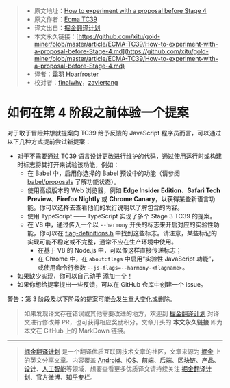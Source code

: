 > * 原文地址：[How to experiment with a proposal before Stage 4](https://github.com/tc39/how-we-work/blob/master/experiment.md)
> * 原文作者：[Ecma TC39](https://github.com/tc39/how-we-work)
> * 译文出自：[掘金翻译计划](https://github.com/xitu/gold-miner)
> * 本文永久链接：[https://github.com/xitu/gold-miner/blob/master/article/ECMA-TC39/How-to-experiment-with-a-proposal-before-Stage-4.md](https://github.com/xitu/gold-miner/blob/master/article/ECMA-TC39/How-to-experiment-with-a-proposal-before-Stage-4.md)
> * 译者：[霜羽 Hoarfroster](https://github.com/PassionPenguin)
> * 校对者：[finalwhy](https://github.com/finalwhy)，[zaviertang](https://github.com/zaviertang)

# 如何在第 4 阶段之前体验一个提案

对于敢于冒险并想就提案向 TC39 给予反馈的 JavaScript 程序员而言，可以通过以下几种方式提前尝试新提案：

- 对于不需要通过 TC39 语言设计更改进行维护的代码，通过使用运行时或构建时标志将其打开来试验该功能，例如：
    - 在 Babel 中，启用你选择的 Babel 预设中的功能（请参阅 [babel/proposals](https://github.com/babel/proposals/issues) 了解功能状态）。
    - 使用高级版本的 Web 浏览器，例如 **Edge Insider Edition**、**Safari Tech Preview**、**Firefox Nightly** 或 **Chrome Canary**，以获得某些新语言功能。你可以选择去查看他们的发行说明以了解包含的内容。
    - 使用 TypeScript —— TypeScript 实现了多个 Stage 3 TC39 的提案。
    - 在 V8 中，通过传入一个以 `--harmony` 开头的标志来开启对应的实验性功能，你可以在 [flag-definitions.h](https://github.com/v8/v8/blob/master/src/flag-definitions.h) 中找到这些标志。请注意，某些标记的实现可能不稳定或不完整，通常不应在生产环境中使用。
        - 在基于 V8 的 Node.js 中，可以像这样直接传递标志；
        - 在 Chrome 中，在 `about:flags` 中启用“实验性 JavaScript 功能”，或使用命令行参数 `--js-flags=--harmony-<flagname>`。
- 如果缺少实现，你可以自己动手 [添加一个](https://github.com/tc39/how-we-work/blob/master/implement.md)！
- 如果你想给提案提出一些反馈，可以在 GitHub 仓库中创建一个 issue。

警告：第 3 阶段及以下阶段的提案可能会发生重大变化或删除。

> 如果发现译文存在错误或其他需要改进的地方，欢迎到 [掘金翻译计划](https://github.com/xitu/gold-miner) 对译文进行修改并 PR，也可获得相应奖励积分。文章开头的 **本文永久链接** 即为本文在 GitHub 上的 MarkDown 链接。
---
> [掘金翻译计划](https://github.com/xitu/gold-miner) 是一个翻译优质互联网技术文章的社区，文章来源为 [掘金](https://juejin.im) 上的英文分享文章。内容覆盖 [Android](https://github.com/xitu/gold-miner#android)、[iOS](https://github.com/xitu/gold-miner#ios)、[前端](https://github.com/xitu/gold-miner#前端)、[后端](https://github.com/xitu/gold-miner#后端)、[区块链](https://github.com/xitu/gold-miner#区块链)、[产品](https://github.com/xitu/gold-miner#产品)、[设计](https://github.com/xitu/gold-miner#设计)、[人工智能](https://github.com/xitu/gold-miner#人工智能)等领域，想要查看更多优质译文请持续关注 [掘金翻译计划](https://github.com/xitu/gold-miner)、[官方微博](http://weibo.com/juejinfanyi)、[知乎专栏](https://zhuanlan.zhihu.com/juejinfanyi)。
